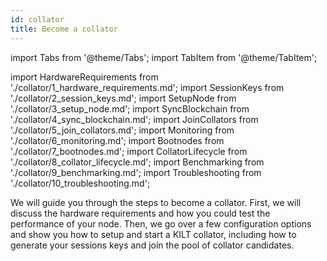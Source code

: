 ```yaml
---
id: collator
title: Become a collator
---
```


import Tabs from '@theme/Tabs';
import TabItem from '@theme/TabItem';

import HardwareRequirements from './collator/1_hardware_requirements.md';
import SessionKeys from './collator/2_session_keys.md';
import SetupNode from './collator/3_setup_node.md';
import SyncBlockchain from './collator/4_sync_blockchain.md';
import JoinCollators from './collator/5_join_collators.md';
import Monitoring from './collator/6_monitoring.md';
import Bootnodes from './collator/7_bootnodes.md';
import CollatorLifecycle from './collator/8_collator_lifecycle.md';
import Benchmarking from './collator/9_benchmarking.md';
import Troubleshooting from './collator/10_troubleshooting.md';

We will guide you through the steps to become a collator.
First, we will discuss the hardware requirements and how you could test the performance of your node.
Then, we go over a few configuration options and show you how to setup and start a KILT collator, including how to generate your sessions keys and join the pool of collator candidates.

<HardwareRequirements/>
<SetupNode />
<SyncBlockchain/>
<SessionKeys/>
<JoinCollators/>
<Monitoring/>
<Bootnodes/>
<CollatorLifecycle/>
<Benchmarking/>
<Troubleshooting/>

